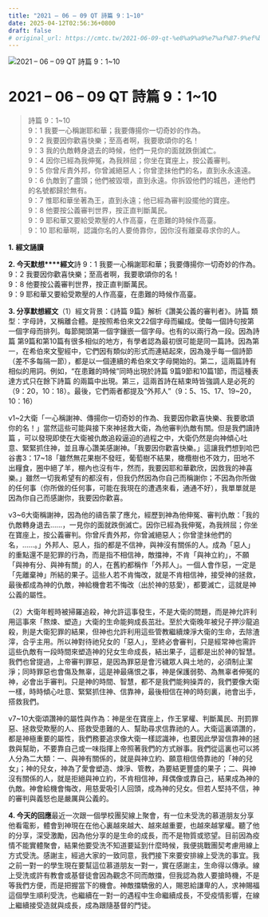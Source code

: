 ```yaml
---
title: "2021 – 06 – 09 QT 詩篇 9：1~10"
date: 2025-04-12T02:56:36+0800
draft: false
# original_url: https://cmtc.tw/2021-06-09-qt-%e8%a9%a9%e7%af%87-9%ef%bc%9a110
---
```


![2021 – 06 – 09 QT 詩篇 9：1~10](/images/qt.jpg   "2021 – 06 – 09 QT 詩篇 9：1~10")

# 2021 – 06 – 09 QT 詩篇 9：1~10

> 詩篇 9：1~10  
> 9：1 我要一心稱謝耶和華；我要傳揚你一切奇妙的作為。  
> 9：2 我要因你歡喜快樂；至高者啊，我要歌頌你的名！  
> 9：3 我的仇敵轉身退去的時候，他們一見你的面就跌倒滅亡。  
> 9：4 因你已經為我伸冤，為我辨屈；你坐在寶座上，按公義審判。  
> 9：5 你曾斥責外邦，你曾滅絕惡人；你曾塗抹他們的名，直到永永遠遠。  
> 9：6 仇敵到了盡頭；他們被毀壞，直到永遠。你拆毀他們的城邑，連他們的名號都歸於無有。  
> 9：7 惟耶和華坐著為王，直到永遠；他已經為審判設擺他的寶座。  
> 9：8 他要按公義審判世界，按正直判斷萬民。  
> 9：9 耶和華又要給受欺壓的人作高臺，在患難的時候作高臺。  
> 9：10 耶和華啊，認識你名的人要倚靠你，因你沒有離棄尋求你的人。

**1.** **經文誦讀**

**2. 今天默想****經文**詩 9：1 我要一心稱謝耶和華；我要傳揚你一切奇妙的作為。  
9：2 我要因你歡喜快樂；至高者啊，我要歌頌你的名！  
9：8 他要按公義審判世界，按正直判斷萬民。  
9：9 耶和華又要給受欺壓的人作高臺，在患難的時候作高臺。

**3. 分享默想經文**（1）經文背景：《詩篇 9篇》解析《讚美公義的審判者》。詩篇 類型：字母詩，又稱離合體。是按照希伯來文22個字母而編成。使每一個詩句按第一個字母而排列。每節開頭第一個字鑲嵌一個字母。也有的以兩行為一段。因為詩篇 第9篇和第10篇有很多相似的地方，有學者認為最初很可能是同一篇詩。因為第一，在希伯來文聖經中，它們因有類似的形式而連結起來，因為幾乎每一個詩節（差不多每隔一節），都是以一個連續的希伯來文字母開始的。第二，這兩篇詩有相似的用詞。例如，“在患難的時候”同時出現於詩篇 9篇9節和10篇1節，而這種表達方式只在餘下詩篇 的兩篇中出現。第三，這兩首詩在結束時皆強調人是必死的（9：20，10：18）。最後，它們兩者都提及“外邦人”（9：5、15、17、19~20，10：16）

v1~2大衛「一心稱謝神、傳揚你一切奇妙的作為、我要因你歡喜快樂、我要歌頌你的名！」當然這些可能與接下來神拯救大衛，為他審判仇敵有關。但是我們讀詩篇 ，可以發現即使在大衛被仇敵追殺逼迫的過程之中，大衛仍然是向神傾心吐意、緊緊抓住神，並且專心讚美感謝神。「我要因你歡喜快樂。」這讓我們想到哈巴谷書3：17~18「雖然無花果樹不發旺，葡萄樹不結果，橄欖樹也不效力，田地不出糧食，圈中絕了羊，棚內也沒有牛，然而，我要因耶和華歡欣，因救我的神喜樂。」雖然一切我希望有的都沒有，但我仍然因為你自己而稱謝你；不因為你所做的任何事（你所做的任何事，可能在我現在的遭遇來看，通通不好），我單單就是因為你自己而感謝你，我要因你歡喜。

v3~6大衛稱謝神，因為他的禱告蒙了應允，經歷到神為他伸冤、審判仇敵：「我的仇敵轉身退去……，一見你的面就跌倒滅亡。因你已經為我伸冤，為我辨屈；你坐在寶座上，按公義審判。你曾斥責外邦，你曾滅絕惡人；你曾塗抹他們的名，……。」外邦人、惡人，指的都是不信神，與神沒有關係的人。成為「惡人」的重點還不是犯罪的行為，而是指不相信神，敵擋神，不肯「與神立約」，不願「與神有分、與神有關」的人，在舊約都稱作「外邦人」。一個人會作惡，一定是「先離棄神」所結的果子。這些人若不肯悔改，就是不肯相信神，接受神的拯救，最後都成為神的仇敵，神給機會若不悔改（出於神的慈愛），都要滅亡，這就是神公義的屬性。

（2）大衛年輕時被掃羅追殺，神允許這事發生，不是大衛的問題，而是神允許利用這事來「熬煉、塑造」大衛的生命能夠成長茁壯。至於大衛晚年被兒子押沙龍追殺，則是大衛犯罪的結果，但神也允許利用這些管教繼續煉淨大衛的生命，去除渣滓，合乎主用。所以神對待祂兒女的「惡人」，至終必會審判，只是經常神也需許這些仇敵有一段時間來塑造神的兒女生命成長，結出果子，這都是出於神的智慧。我們也曾提過，上帝審判罪惡，是因為罪惡是會污穢眾人與土地的，必須制止潔淨；同時罪惡也會傷及無辜，這是神最痛恨之事，神是保護弱勢、為無辜者伸冤的神，必會出手審判。只是神的時間、智慧，都不是我們能夠操弄的，我們要像大衛一樣，時時傾心吐意、緊緊抓住神、信靠神，最後相信在神的時刻裏，祂會出手，搭救我們。

v7~10大衛頌讚神的屬性與作為：神是坐在寶座上，作王掌權、判斷萬民、刑罰罪惡、拯救受欺壓的人、搭救受患難的人、幫助尋求信靠祂的人。大衛這裏頌讚的，都是神極重要的屬性，我們務要追求像大衛一樣認識神，也要因此學習信靠神的拯救與幫助，不要靠自己或一味指揮上帝照著我們的方式辦事。我們從這裏也可以將人分為二大類：一、與神有關係的，就是與神立約、願意相信倚靠祂的「神的兒女」；神的兒女，神為了愛會塑造、煉淨、管教，為要結更豐盛的果子；二、與神沒有關係的人，就是拒絕與神立約，不肯相信神，拜偶像或靠自己，結果成為神的仇敵。神會給機會悔改，用慈愛吸引人回頭，成為神的兒女。但若人堅持不信，神的審判與義怒也是嚴厲與公義的。

**4. 今天的回應**最近一次跟一個學校團契線上聚會，有一位未受洗的慕道朋友分享他看電影，體會到神現在在他心裏越來越大、越來越重要，也越來越掌權。聽了他的分享，深受激勵，因為他分享的是生命的成長，而不是物質或慾望。目前因為疫情不能實體聚會，結果他要受洗不知道要延到什麼時候，我便挑戰團契考慮用線上方式受洗。感謝主，經過大家的一致同意，我們接下來要安排線上受洗的事宜。我之前一對一的學生現在要幫這位慕道朋友一對一，實在感謝主，生命得以傳承。線上受洗或許有教會或基督徒會因為觀念不同而敵擋，但我認為救人要搶時機，不是等我們方便，而是把握當下的機會。神敵擋驕傲的人，賜恩給謙卑的人，求神賜福這個學生順利受洗，也繼續在一對一的遇程中生命繼續成長，不受疫情影響，在線上繼續接受造就與成長，成為跟隨基督的門徒。